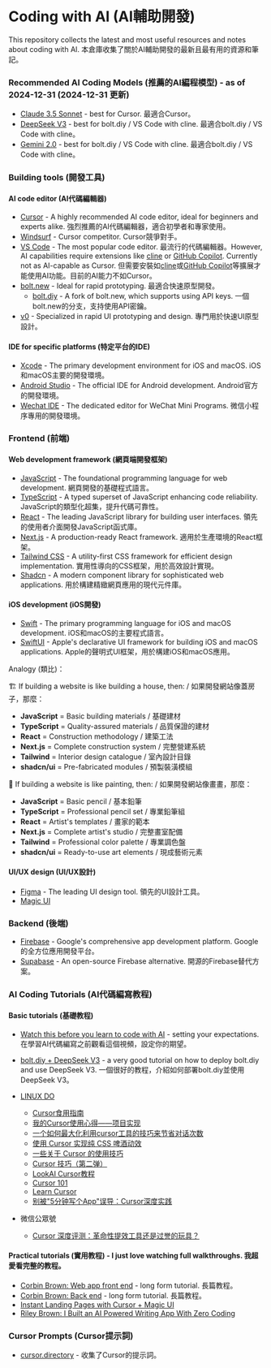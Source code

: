 # Coding with AI (AI輔助開發)
This repository collects the latest and most useful resources and notes about coding with AI. 
本倉庫收集了關於AI輔助開發的最新且最有用的資源和筆記。

### Recommended AI Coding Models (推薦的AI編程模型) - as of 2024-12-31 (2024-12-31 更新)
- [Claude 3.5 Sonnet](https://www.anthropic.com/en/products/claude-3-5-sonnet) - best for Cursor. 最適合Cursor。
- [DeepSeek V3](https://www.deepseek.com/deepseek-v3) - best for bolt.diy / VS Code with cline. 最適合bolt.diy / VS Code with cline。
- [Gemini 2.0](https://gemini.google.com/) - best for bolt.diy / VS Code with cline. 最適合bolt.diy / VS Code with cline。

### Building tools (開發工具)

#### AI code editor (AI代碼編輯器)
- [Cursor](https://www.cursor.com/) - A highly recommended AI code editor, ideal for beginners and experts alike. 強烈推薦的AI代碼編輯器，適合初學者和專家使用。
- [Windsurf](https://codeium.com/windsurf) - Cursor competitor. Cursor競爭對手。
- [VS Code](https://code.visualstudio.com/) - The most popular code editor. 最流行的代碼編輯器。However, AI capabilities require extensions like [cline](https://github.com/cline/cline) or [GitHub Copilot](https://github.com/features/copilot). Currently not as AI-capable as Cursor. 但需要安裝如[cline](https://github.com/cline/cline)或[GitHub Copilot](https://github.com/features/copilot)等擴展才能使用AI功能。目前的AI能力不如Cursor。
- [bolt.new](https://bolt.new/) - Ideal for rapid prototyping. 最適合快速原型開發。
    - [bolt.diy](https://github.com/stackblitz-labs/bolt.diy) - A fork of bolt.new, which supports using API keys. 一個bolt.new的分支，支持使用API密鑰。
- [v0](https://v0.dev/) - Specialized in rapid UI prototyping and design. 專門用於快速UI原型設計。

#### IDE for specific platforms (特定平台的IDE)
- [Xcode](https://developer.apple.com/xcode/) - The primary development environment for iOS and macOS. iOS和macOS主要的開發環境。
- [Android Studio](https://developer.android.com/studio) - The official IDE for Android development. Android官方的開發環境。
- [Wechat IDE](https://ide.wechat.com/) - The dedicated editor for WeChat Mini Programs. 微信小程序專用的開發環境。

### Frontend (前端)

#### Web development framework (網頁端開發框架)
- [JavaScript](https://developer.mozilla.org/en-US/docs/Web/JavaScript) - The foundational programming language for web development. 網頁開發的基礎程式語言。
- [TypeScript](https://www.typescriptlang.org/) - A typed superset of JavaScript enhancing code reliability. JavaScript的類型化超集，提升代碼可靠性。
- [React](https://react.dev/) - The leading JavaScript library for building user interfaces. 領先的使用者介面開發JavaScript函式庫。
- [Next.js](https://nextjs.org/) - A production-ready React framework. 適用於生產環境的React框架。
- [Tailwind CSS](https://tailwindcss.com/) - A utility-first CSS framework for efficient design implementation. 實用性導向的CSS框架，用於高效設計實現。
- [Shadcn](https://ui.shadcn.com/) - A modern component library for sophisticated web applications. 用於構建精緻網頁應用的現代元件庫。

#### iOS development (iOS開發)
- [Swift](https://developer.apple.com/swift/) - The primary programming language for iOS and macOS development. iOS和macOS的主要程式語言。
- [SwiftUI](https://developer.apple.com/xcode/swiftui/) - Apple's declarative UI framework for building iOS and macOS applications. Apple的聲明式UI框架，用於構建iOS和macOS應用。

Analogy (類比)：

🏗️ If building a website is like building a house, then: / 如果開發網站像蓋房子，那麼：
- **JavaScript** = Basic building materials / 基礎建材
- **TypeScript** = Quality-assured materials / 品質保證的建材
- **React** = Construction methodology / 建築工法
- **Next.js** = Complete construction system / 完整營建系統
- **Tailwind** = Interior design catalogue / 室內設計目錄
- **shadcn/ui** = Pre-fabricated modules / 預製裝潢模組

🎨 If building a website is like painting, then: / 如果開發網站像畫畫，那麼：
- **JavaScript** = Basic pencil / 基本鉛筆
- **TypeScript** = Professional pencil set / 專業鉛筆組
- **React** = Artist's templates / 畫家的範本
- **Next.js** = Complete artist's studio / 完整畫室配備
- **Tailwind** = Professional color palette / 專業調色盤
- **shadcn/ui** = Ready-to-use art elements / 現成藝術元素

#### UI/UX design (UI/UX設計)
- [Figma](https://www.figma.com/) - The leading UI design tool. 領先的UI設計工具。
- [Magic UI](https://www.magicui.com/)

### Backend (後端)
- [Firebase](https://firebase.google.com/) - Google's comprehensive app development platform. Google的全方位應用開發平台。
- [Supabase](https://supabase.com/) - An open-source Firebase alternative. 開源的Firebase替代方案。

### AI Coding Tutorials (AI代碼編寫教程)

#### Basic tutorials (基礎教程)

- [Watch this before you learn to code with AI](https://www.youtube.com/watch?v=RcrG0_m1Ic0) - setting your expectations. 在學習AI代碼編寫之前觀看這個視頻，設定你的期望。
- [bolt.diy + DeepSeek V3](https://www.youtube.com/watch?v=6BXj2ufYixY) - a very good tutorial on how to deploy bolt.diy and use DeepSeek V3. 一個很好的教程，介紹如何部署bolt.diy並使用DeepSeek V3。

- [LINUX DO](https://linux.do/)
    - [Cursor食用指南](https://linux.do/t/topic/309566)
    - [我的Cursor使用心得——项目实现](https://linux.do/t/topic/309516)
    - [一个如何最大化利用cursor工具的技巧来节省对话次数](https://linux.do/t/topic/301652)
    - [使用 Cursor 实现纯 CSS 啤酒动效](https://linux.do/t/topic/230227)
    - [一些关于 Cursor 的使用技巧](https://linux.do/t/topic/172395)
    - [Cursor 技巧（第二弹）](https://linux.do/t/topic/181361)
    - [LookAI Cursor教程](https://www.lookai.top/cn/cursor/instruction/instruction)
    - [Cursor 101](https://cursor101.com/zh)
    - [Learn Cursor](https://learn-cursor.com/)
    - [别被"5分钟写个App"误导：Cursor深度实践](https://mp.weixin.qq.com/s/JVb7-4a2XOFhfeJusaxvFg)

- 微信公眾號
	- [Cursor 深度评测：革命性提效工具还是过誉的玩具？](https://mp.weixin.qq.com/s/oobp66ylUzAnJUtwEB64Fw)
    
#### Practical tutorials (實用教程) - I just love watching full walkthroughs. 我超愛看完整的教程。

- [Corbin Brown: Web app front end](https://www.youtube.com/watch?v=-tnPCI5RdNA) - long form tutorial. 長篇教程。
- [Corbin Brown: Back end](https://www.youtube.com/watch?v=oNT2VZGH1ZI) - long form tutorial. 長篇教程。
- [Instant Landing Pages with Cursor + Magic UI](https://www.youtube.com/watch?v=UGm8djxwC5s)
- [Riley Brown: I Built an AI Powered Writing App With Zero Coding](https://www.youtube.com/watch?v=i-5bFCDvk-Q)

### Cursor Prompts (Cursor提示詞)
- [cursor.directory](https://cursor.directory/) - 收集了Cursor的提示詞。